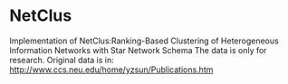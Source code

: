 NetClus
=======

Implementation of NetClus:Ranking-Based Clustering of Heterogeneous Information Networks with Star Network Schema
The data is only for research. Original data is in: http://www.ccs.neu.edu/home/yzsun/Publications.htm

